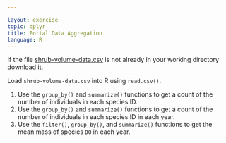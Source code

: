 ```yaml
---

layout: exercise
topic: dplyr
title: Portal Data Aggregation
language: R
---
```


If the file [shrub-volume-data.csv](https://ndownloader.figshare.com/files/2292172) is not
already in your working directory download it.

Load `shrub-volume-data.csv` into R using `read.csv()`.

1. Use the `group_by()` and `summarize()` functions to get a count of the number
   of individuals in each species ID.
2. Use the `group_by()` and `summarize()` functions to get a count of the number
   of individuals in each species ID in each year.
3. Use the `filter()`, `group_by()`, and `summarize()` functions to get the mean
   mass of species `DO` in each year.
